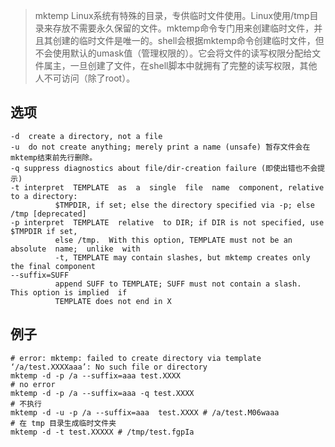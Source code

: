 > mktemp Linux系统有特殊的目录，专供临时文件使用。Linux使用/tmp目录来存放不需要永久保留的文件。mktemp命令专门用来创建临时文件，并且其创建的临时文件是唯一的。shell会根据mktemp命令创建临时文件，但不会使用默认的umask值（管理权限的）。它会将文件的读写权限分配给文件属主，一旦创建了文件，在shell脚本中就拥有了完整的读写权限，其他人不可访问（除了root）。



选项
----

    -d  create a directory, not a file
    -u  do not create anything; merely print a name (unsafe) 暂存文件会在mktemp结束前先行删除。
    -q suppress diagnostics about file/dir-creation failure (即使出错也不会提示)
    -t interpret  TEMPLATE  as  a  single  file  name  component, relative to a directory:
              $TMPDIR, if set; else the directory specified via -p; else /tmp [deprecated]
    -p interpret  TEMPLATE  relative  to DIR; if DIR is not specified, use $TMPDIR if set,
              else /tmp.  With this option, TEMPLATE must not be an absolute  name;  unlike  with
              -t, TEMPLATE may contain slashes, but mktemp creates only the final component
    --suffix=SUFF
              append SUFF to TEMPLATE; SUFF must not contain a slash.  This option is implied  if
              TEMPLATE does not end in X
              



例子
----
    # error: mktemp: failed to create directory via template ‘/a/test.XXXXaaa’: No such file or directory
    mktemp -d -p /a --suffix=aaa test.XXXX
    # no error
    mktemp -d -p /a --suffix=aaa -q test.XXXX
    # 不执行
    mktemp -d -u -p /a --suffix=aaa  test.XXXX # /a/test.M06waaa
    # 在 tmp 目录生成临时文件夹
    mktemp -d -t test.XXXXX # /tmp/test.fgpIa
